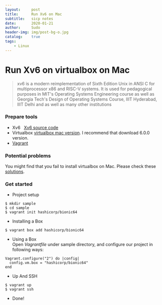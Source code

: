 ```yaml
---
layout:     post
title:      Run Xv6 on Mac
subtitle:   sicp notes
date:       2020-01-21
author:     Sudo
header-img: img/post-bg-o.jpg
catalog:    true
tags:
    - Linux
---
```


# Run Xv6 on virtualbox on Mac

> xv6 is a modern reimplementation of Sixth Edition Unix in ANSI C for multiprocessor x86 and RISC-V systems. It is used for pedagogical purposes in MIT's Operating Systems Engineering course as well as Georgia Tech's Design of Operating Systems Course, IIIT Hyderabad, IIIT Delhi and as well as many other institutions

### Prepare tools
- Xv6 &nbsp; [Xv6 source code](https://github.com/mit-pdos/xv6-public)
- Virtualbox [virtualbox mac version](https://www.virtualbox.org/wiki/Download_Old_Builds_6_0). I recommend that download 6.0.0 version.
- [Vagrant](https://www.vagrantup.com/)

### Potential problems
You might find that you fail to install virtualbox on Mac. Please check these [solutions](https://medium.com/@DMeechan/fixing-the-installation-failed-virtualbox-error-on-mac-high-sierra-7c421362b5b5).


### Get started
- Project setup
```
$ mkdir sample
$ cd sample
$ vagrant init hashicorp/bionic64
```
- Installing a Box
```
$ vagrant box add hashicorp/bionic64
```

- Using a Box  
Open *Vagrantfile* under sample directory, and configure our project in following ways:

```
Vagrant.configure("2") do |config|
  config.vm.box = "hashicorp/bionic64"
end
```

- Up And SSH  
```
$ vagrant up
$ vagrant ssh
```

- Done!

